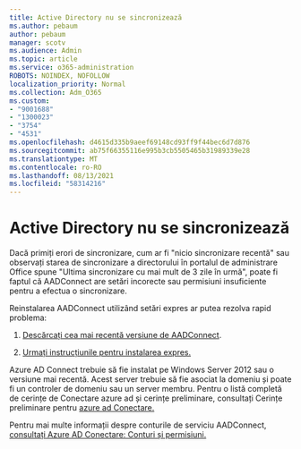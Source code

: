 ```yaml
---
title: Active Directory nu se sincronizează
ms.author: pebaum
author: pebaum
manager: scotv
ms.audience: Admin
ms.topic: article
ms.service: o365-administration
ROBOTS: NOINDEX, NOFOLLOW
localization_priority: Normal
ms.collection: Adm_O365
ms.custom:
- "9001688"
- "1300023"
- "3754"
- "4531"
ms.openlocfilehash: d4615d335b9aeef69148cd93ff9f44bec6d7d876
ms.sourcegitcommit: ab75f66355116e995b3cb5505465b31989339e28
ms.translationtype: MT
ms.contentlocale: ro-RO
ms.lasthandoff: 08/13/2021
ms.locfileid: "58314216"
---
```

# <a name="active-directory-not-syncing"></a>Active Directory nu se sincronizează

Dacă primiți erori de sincronizare, cum ar fi "nicio sincronizare recentă" sau observați starea de sincronizare a directorului în portalul de administrare Office spune "Ultima sincronizare cu mai mult de 3 zile în urmă", poate fi faptul că AADConnect are setări incorecte sau permisiuni insuficiente pentru a efectua o sincronizare.  

Reinstalarea AADConnect utilizând setări expres ar putea rezolva rapid problema:

1. [Descărcați cea mai recentă versiune de AADConnect](https://go.microsoft.com/fwlink/?LinkId=615771).

2. [Urmați instrucțiunile pentru instalarea expres.](https://docs.microsoft.com/azure/active-directory/hybrid/how-to-connect-install-express)

Azure AD Connect trebuie să fie instalat pe Windows Server 2012 sau o versiune mai recentă. Acest server trebuie să fie asociat la domeniu și poate fi un controler de domeniu sau un server membru. Pentru o listă completă de cerințe de Conectare azure ad și cerințe preliminare, consultați Cerințe preliminare pentru [azure ad Conectare.](https://docs.microsoft.com/azure/active-directory/hybrid/how-to-connect-install-prerequisites)

Pentru mai multe informații despre conturile de serviciu AADConnect, [consultați Azure AD Conectare: Conturi și permisiuni.](https://docs.microsoft.com/azure/active-directory/hybrid/reference-connect-accounts-permissions)
